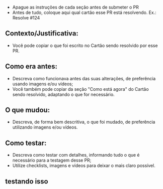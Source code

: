 - Apague as instruções de cada seção antes de submeter o PR
- Antes de tudo, coloque aqui qual cartão esse PR está resolvendo. Ex.: Resolve #124

## Contexto/Justificativa:

- Você pode copiar o que foi escrito no Cartão sendo resolvido por esse PR.

## Como era antes:

- Descreva como funcionava antes das suas alterações, de preferência usando imagens e/ou vídeos;
- Você também pode copiar da seção "Como está agora" do Cartão sendo resolvido, adaptando o que for necessário.

## O que mudou:

- Descreva, de forma bem descritiva, o que foi mudado, de preferência utilizando imagens e/ou vídeos.

## Como testar:

- Descreva como testar com detalhes, informando tudo o que é necessário para a testagem desse PR;
- Utilize checklists, imagens e vídeos para deixar o mais claro possível.

## testando isso
